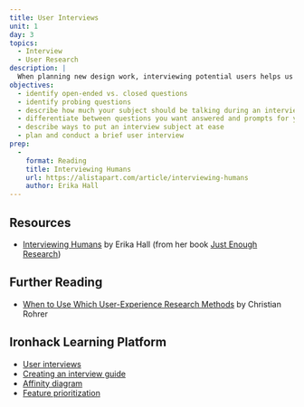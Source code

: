 ```yaml
---
title: User Interviews
unit: 1
day: 3
topics:
  - Interview
  - User Research
description: |
  When planning new design work, interviewing potential users helps us understand behaviors and contexts to narrow down the problem(s) we should address.
objectives:
  - identify open-ended vs. closed questions
  - identify probing questions
  - describe how much your subject should be talking during an interview
  - differentiate between questions you want answered and prompts for your interview
  - describe ways to put an interview subject at ease
  - plan and conduct a brief user interview
prep:
  -
    format: Reading
    title: Interviewing Humans
    url: https://alistapart.com/article/interviewing-humans
    author: Erika Hall
---
```


Resources
---------

- [Interviewing Humans](https://alistapart.com/article/interviewing-humans) by Erika Hall (from her book [Just Enough Research](http://www.abookapart.com/products/just-enough-research))


Further Reading
---------------

- [When to Use Which User-Experience Research Methods](https://www.nngroup.com/articles/which-ux-research-methods/) by Christian Rohrer


Ironhack Learning Platform
---------------------------

- [User interviews](http://learn.ironhack.com/#/learning_unit/7015)
- [Creating an interview guide](http://learn.ironhack.com/#/learning_unit/7015)
- [Affinity diagram](http://learn.ironhack.com/#/learning_unit/7016)
- [Feature prioritization](http://learn.ironhack.com/#/learning_unit/7054)
